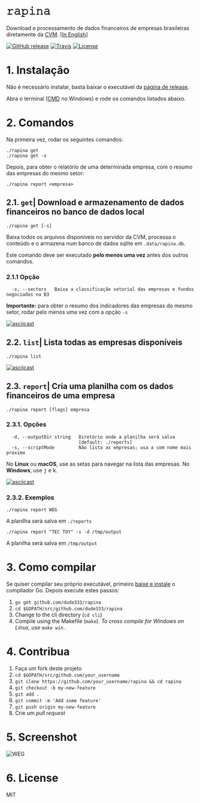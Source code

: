 # 𝚛𝚊𝚙𝚒𝚗𝚊

Download e processamento de dados financeiros de empresas brasileiras diretamente da [CVM](http://dados.cvm.gov.br/dados/CIA_ABERTA/DOC/DFP/). [[In English](./README_en.md)]

[![GitHub release](https://img.shields.io/github/tag/dude333/rapina.svg?label=latest)](https://github.com/dude333/rapina/releases)
[![Travis](https://img.shields.io/travis/dude333/rapina/master.svg)](https://travis-ci.org/dude333/rapina)
[![License](https://img.shields.io/badge/license-MIT-blue.svg)](./LICENSE)

# 1. Instalação

Não é necessário instalar, basta baixar o executável da [página de release](https://github.com/dude333/rapina/releases).

Abra o terminal ([CMD](https://superuser.com/a/340051/61616) no Windows) e rode os comandos listados abaixo.

# 2. Comandos

Na primeira vez, rodar os seguintes comandos:

    ./rapina get
    ./rapina get -s

Depois, para obter o relatório de uma determinada empresa, com o resumo das empresas do mesmo setor:

    ./rapina report <empresa>

## 2.1. `get`| Download e armazenamento de dados financeiros no banco de dados local

    ./rapina get [-s]

Baixa todos os arquivos disponíveis no servidor da CVM, processa o conteúdo e o armazena num banco de dados sqlite em `.data/rapina.db`.

Este comando deve ser executado **pelo menos uma vez** antes dos outros comandos.

### 2.1.1 Opção

```
  -s, --sectors   Baixa a classificação setorial das empresas e fundos negociados na B3
```

**Importante:** para obter o resumo dos indicadores das empresas do mesmo setor, rodar pelo menos uma vez com a opção `-s`

[![asciicast](https://asciinema.org/a/656x2hrtCFFZLVLa9fGGcetw7.svg)](https://asciinema.org/a/656x2hrtCFFZLVLa9fGGcetw7?speed=4&autoplay=1&loop=1)

## 2.2. `list`| Lista todas as empresas disponíveis

    ./rapina list

[![asciicast](https://asciinema.org/a/TbJyGaOodJUxEzjDySQu3MaEW.svg)](https://asciinema.org/a/TbJyGaOodJUxEzjDySQu3MaEW?autoplay=1&loop=1)

## 2.3. `report`| Cria uma planilha com os dados financeiros de uma empresa

    ./rapina report [flags] empresa

### 2.3.1. Opções

```
  -d, --outputDir string   Diretório onde a planilha será salva
                           [default: ./reports]
  -s, --scriptMode         Não lista as empresas; usa a com nome mais próximo
```

No **Linux** ou **macOS**, use as setas para navegar na lista das empresas. No **Windows**, use <kbd>j</kbd> e <kbd>k</kbd>.

[![asciicast](https://asciinema.org/a/jhmHxzgROtc8EBh3tkSwYTaa9.svg)](https://asciinema.org/a/jhmHxzgROtc8EBh3tkSwYTaa9?autoplay=1&loop=1)

### 2.3.2. Exemplos

    ./rapina report WEG

A planilha será salva em `./reports`

    ./rapina report "TEC TOY" -s -d /tmp/output

A planilha será salva em `/tmp/output`

# 3. Como compilar

Se quiser compilar seu próprio executável, primeiro [baixe e instale](https://golang.org/dl/) o compilador Go. Depois execute estes passos:

1. `go get github.com/dude333/rapina`
2. `cd $GOPATH/src/github.com/dude333/rapina`
3. Change to the cli directory (`cd cli`)
4. Compile using the Makefile (`make`). _To cross compile for Windows on Linux, use `make win`_.

# 4. Contribua

1. Faça um fork deste projeto
2. `cd $GOPATH/src/github.com/your_username`
3. `git clone https://github.com/your_username/rapina && cd rapina`
4. `git checkout -b my-new-feature`
5. `git add .`
6. `git commit -m 'Add some feature'`
7. `git push origin my-new-feature`
8. Crie um _pull request_

# 5. Screenshot

![WEG](https://i.imgur.com/czPhPkH.png)

# 6. License

MIT

